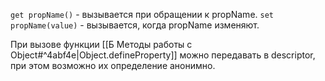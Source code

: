 `get propName()` - вызывается при обращении к propName.
`set propName(value)` - вызывается, когда propName изменяют. 

При вызове функции [[Б Методы работы с Object#^4abf4e|Object.defineProperty]] можно передавать в descriptor, при этом возможно их определение анонимно.